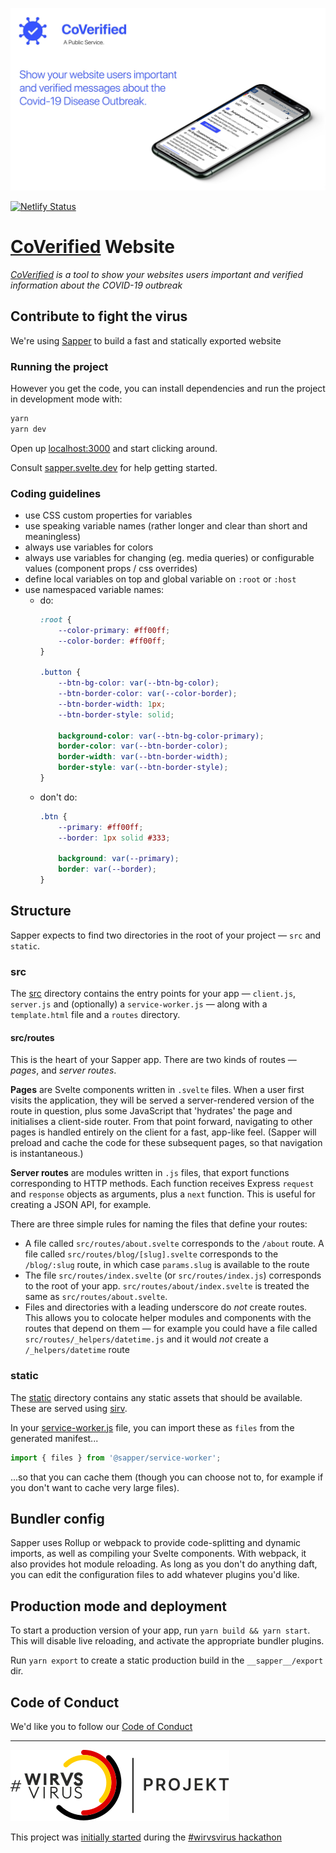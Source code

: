 ![CoVerified Cover Image](.github/cover.jpg)

[![Netlify Status](https://api.netlify.com/api/v1/badges/3bb6d470-7937-47b9-aa89-5f7d3f53bb84/deploy-status)](https://app.netlify.com/sites/coverified-website/deploys)

# [CoVerified](https://www.coverified.info/) Website

*[CoVerified](https://www.coverified.info/) is a tool to show your websites users important and verified information about the COVID-19 outbreak*

## Contribute to fight the virus

We're using [Sapper](https://github.com/sveltejs/sapper) to build a fast and statically exported website

### Running the project

However you get the code, you can install dependencies and run the project in development mode with:

```bash
yarn
yarn dev
```

Open up [localhost:3000](http://localhost:3000) and start clicking around.

Consult [sapper.svelte.dev](https://sapper.svelte.dev) for help getting started.

### Coding guidelines

- use CSS custom properties for variables
- use speaking variable names (rather longer and clear than short and meaningless)
- always use variables for colors
- always use variables for changing (eg. media queries) or configurable values (component props / css overrides)
- define local variables on top and global variable on `:root` or `:host`
- use namespaced variable names:
  - do:
    ```css
    :root {
        --color-primary: #ff00ff;
        --color-border: #ff00ff;
    }
  
    .button {
        --btn-bg-color: var(--btn-bg-color);
        --btn-border-color: var(--color-border);
        --btn-border-width: 1px;
        --btn-border-style: solid;
        
        background-color: var(--btn-bg-color-primary);
        border-color: var(--btn-border-color);
        border-width: var(--btn-border-width);
        border-style: var(--btn-border-style);
    }
    ```
  - don't do:
    ```css
    .btn {
        --primary: #ff00ff;
        --border: 1px solid #333;
        
        background: var(--primary);
        border: var(--border);
    }
    ```

## Structure

Sapper expects to find two directories in the root of your project —  `src` and `static`.


### src

The [src](src) directory contains the entry points for your app — `client.js`, `server.js` and (optionally) a `service-worker.js` — along with a `template.html` file and a `routes` directory.


#### src/routes

This is the heart of your Sapper app. There are two kinds of routes — *pages*, and *server routes*.

**Pages** are Svelte components written in `.svelte` files. When a user first visits the application, they will be served a server-rendered version of the route in question, plus some JavaScript that 'hydrates' the page and initialises a client-side router. From that point forward, navigating to other pages is handled entirely on the client for a fast, app-like feel. (Sapper will preload and cache the code for these subsequent pages, so that navigation is instantaneous.)

**Server routes** are modules written in `.js` files, that export functions corresponding to HTTP methods. Each function receives Express `request` and `response` objects as arguments, plus a `next` function. This is useful for creating a JSON API, for example.

There are three simple rules for naming the files that define your routes:

* A file called `src/routes/about.svelte` corresponds to the `/about` route. A file called `src/routes/blog/[slug].svelte` corresponds to the `/blog/:slug` route, in which case `params.slug` is available to the route
* The file `src/routes/index.svelte` (or `src/routes/index.js`) corresponds to the root of your app. `src/routes/about/index.svelte` is treated the same as `src/routes/about.svelte`.
* Files and directories with a leading underscore do *not* create routes. This allows you to colocate helper modules and components with the routes that depend on them — for example you could have a file called `src/routes/_helpers/datetime.js` and it would *not* create a `/_helpers/datetime` route


### static

The [static](static) directory contains any static assets that should be available. These are served using [sirv](https://github.com/lukeed/sirv).

In your [service-worker.js](src/service-worker.js) file, you can import these as `files` from the generated manifest...

```js
import { files } from '@sapper/service-worker';
```

...so that you can cache them (though you can choose not to, for example if you don't want to cache very large files).


## Bundler config

Sapper uses Rollup or webpack to provide code-splitting and dynamic imports, as well as compiling your Svelte components. With webpack, it also provides hot module reloading. As long as you don't do anything daft, you can edit the configuration files to add whatever plugins you'd like.


## Production mode and deployment

To start a production version of your app, run `yarn build && yarn start`. This will disable live reloading, and activate the appropriate bundler plugins.

Run `yarn export` to create a static production build in the `__sapper__/export` dir.


## Code of Conduct

We'd like you to follow our [Code of Conduct](.github/CODE_OF_CONDUCT.md)

---

[![WirVsVirus](.github/wirvsvirus.svg)](https://wirvsvirushackathon.org/)

This project was [initially started](https://devpost.com/software/1_039_c_staatlichekommunikation_webinfowidget) during the [#wirvsvirus hackathon](https://twitter.com/hashtag/WirVsVirusHack)
